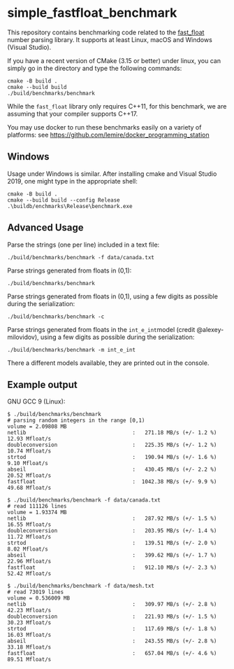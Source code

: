 # simple_fastfloat_benchmark

This repository contains benchmarking code related to the [fast_float](https://github.com/lemire/fast_float.git) number parsing library.
It supports at least Linux, macOS and Windows (Visual Studio).


If you have a recent version of CMake (3.15 or better) under linux,  you can simply
go in the directory and type the following commands:

```
cmake -B build .
cmake --build build
./build/benchmarks/benchmark 
```



While the `fast_float` library only requires C++11, for this benchmark, we are assuming that your compiler supports C++17.

You may use docker to run these benchmarks easily on a variety of platforms: see https://github.com/lemire/docker_programming_station


## Windows

Usage under Windows is similar. After installing cmake and Visual Studio 2019, one might type in the appropriate shell:

```
cmake -B build .
cmake --build build --config Release
.\buildb/enchmarks\Release\benchmark.exe
```

## Advanced Usage

Parse the strings (one per line) included in a text file:

```
./build/benchmarks/benchmark -f data/canada.txt
```

Parse strings generated from floats in (0,1):


```
./build/benchmarks/benchmark
```

Parse strings generated from floats in (0,1), using a few digits as possible during the serialization:

```
./build/benchmarks/benchmark -c
```


Parse strings generated from floats in the `int_e_int`model (credit @alexey-milovidov), using a few digits as possible during the serialization:

```
./build/benchmarks/benchmark -m int_e_int
```

There a different models available, they are printed out in the console.

## Example output


GNU  GCC 9 (Linux):
```
$ ./build/benchmarks/benchmark 
# parsing random integers in the range [0,1)
volume = 2.09808 MB 
netlib                                  :   271.18 MB/s (+/- 1.2 %)    12.93 Mfloat/s  
doubleconversion                        :   225.35 MB/s (+/- 1.2 %)    10.74 Mfloat/s  
strtod                                  :   190.94 MB/s (+/- 1.6 %)     9.10 Mfloat/s  
abseil                                  :   430.45 MB/s (+/- 2.2 %)    20.52 Mfloat/s  
fastfloat                               :  1042.38 MB/s (+/- 9.9 %)    49.68 Mfloat/s  

$ ./build/benchmarks/benchmark -f data/canada.txt 
# read 111126 lines 
volume = 1.93374 MB 
netlib                                  :   287.92 MB/s (+/- 1.5 %)    16.55 Mfloat/s  
doubleconversion                        :   203.95 MB/s (+/- 1.4 %)    11.72 Mfloat/s  
strtod                                  :   139.51 MB/s (+/- 2.0 %)     8.02 Mfloat/s  
abseil                                  :   399.62 MB/s (+/- 1.7 %)    22.96 Mfloat/s  
fastfloat                               :   912.10 MB/s (+/- 2.3 %)    52.42 Mfloat/s  

$ ./build/benchmarks/benchmark -f data/mesh.txt 
# read 73019 lines 
volume = 0.536009 MB 
netlib                                  :   309.97 MB/s (+/- 2.8 %)    42.23 Mfloat/s  
doubleconversion                        :   221.93 MB/s (+/- 1.5 %)    30.23 Mfloat/s  
strtod                                  :   117.69 MB/s (+/- 1.8 %)    16.03 Mfloat/s  
abseil                                  :   243.55 MB/s (+/- 2.8 %)    33.18 Mfloat/s  
fastfloat                               :   657.04 MB/s (+/- 4.6 %)    89.51 Mfloat/s  
```
